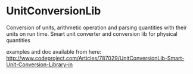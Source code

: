 UnitConversionLib
=================

Conversion of units, arithmetic operation and parsing quantities with their units on run time. Smart unit converter and conversion lib for physical quantities

examples and doc available from here: http://www.codeproject.com/Articles/787029/UnitConversionLib-Smart-Unit-Conversion-Library-in
